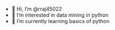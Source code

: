 - 👋 Hi, I’m @rraj45022
- 👀 I’m interested in data mining in python
- 🌱 I’m currently learning basics of python

<!---
rraj45022/rraj45022 is a ✨ special ✨ repository because its `README.md` (this file) appears on your GitHub profile.
You can click the Preview link to take a look at your changes.
--->
